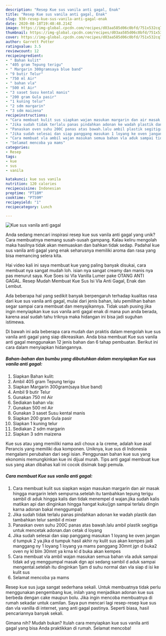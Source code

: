 ```yaml
---
description: "Resep Kue sus vanila anti gagal, Enak"
title: "Resep Kue sus vanila anti gagal, Enak"
slug: 930-resep-kue-sus-vanila-anti-gagal-enak
date: 2020-08-18T19:48:48.214Z
image: https://img-global.cpcdn.com/recipes/d03aa585d06c0bfd/751x532cq70/kue-sus-vanila-anti-gagal-foto-resep-utama.jpg
thumbnail: https://img-global.cpcdn.com/recipes/d03aa585d06c0bfd/751x532cq70/kue-sus-vanila-anti-gagal-foto-resep-utama.jpg
cover: https://img-global.cpcdn.com/recipes/d03aa585d06c0bfd/751x532cq70/kue-sus-vanila-anti-gagal-foto-resep-utama.jpg
author: Garrett Potter
ratingvalue: 3.5
reviewcount: 12
recipeingredient:
- " Bahan kulit"
- "405 gram Tepung terigu"
- " Margarin 300gramsaya blue band"
- "9 butir Telur"
- "750 ml Air"
- " bahan vla"
- "500 ml Air"
- "3 saset Susu kental manis"
- "200 gram Gula pasir"
- "1 kuning telur"
- "2 sdm margarin"
- "3 sdm maizena"
recipeinstructions:
- "Cara membuat kulit sus siapkan wajan masukan margarin dan air masak hingga margarin leleh sempurna.setelah itu tambahkan tepung terigu sambil di aduk hingga kalis dan tidak menempel d wajan.jika sudah kalis matikan api dan dinginkan hingga hangat kuku(jgn sampai terlalu dingin karna adonan bakal menggumpal)"
- "Jika sudah tidak terlalu panas pindahkan adonan ke wadah plastik dan tambahkan telur sambil d mixer"
- "Panaskan oven suhu 200C panas atas bawah.lalu ambil plastik segitiga untuk mencetak adonan.dan cetak d loyang"
- "Jika sudah selesai dan siap panggang masukan 1 loyang ke oven jangan d tumpuk 2 ya.jika d tumpuk hasil akhir ny kulit sus akan kempes jadi manggang ny 1 loyang 1 loyang ya mams panggang 30mnt jgn d buka2 oven ny kl blm 30mnt ya krna kl d buka akan kempes"
- "Cara membuat vla ambil wajan masukan semua bahan vla aduk sampai tidak ad yg menggumpal masak dgn api sedang sambil d aduk sampai mengental.setelah itu dinginkan 1jam d suhu normal dan vla siap d isi ke kulit sus"
- "Selamat mencoba ya mams"
categories:
- Resep
tags:
- kue
- sus
- vanila

katakunci: kue sus vanila 
nutrition: 120 calories
recipecuisine: Indonesian
preptime: "PT18M"
cooktime: "PT59M"
recipeyield: "1"
recipecategory: Lunch

---
```



![Kue sus vanila anti gagal](https://img-global.cpcdn.com/recipes/d03aa585d06c0bfd/751x532cq70/kue-sus-vanila-anti-gagal-foto-resep-utama.jpg)

Anda sedang mencari inspirasi resep kue sus vanila anti gagal yang unik? Cara membuatnya memang susah-susah gampang. Kalau keliru mengolah maka hasilnya tidak akan memuaskan dan bahkan tidak sedap. Padahal kue sus vanila anti gagal yang enak seharusnya memiliki aroma dan rasa yang bisa memancing selera kita.

Hai video kali ini saya membuat kue yang paling banyak disukai, cara membuat nya sangat mudah loh. isian nya sangat creamy dan manis nya pas menurut saya. Kue Soes isi Vla Vanilla Lumer pake OTANG ANTI GAGAL. Resep Mudah Membuat Kue Sus Isi Vla Anti Gagal, Enak dan Lembut.

Ada beberapa hal yang sedikit banyak berpengaruh terhadap kualitas rasa dari kue sus vanila anti gagal, mulai dari jenis bahan, lalu pemilihan bahan segar sampai cara membuat dan menyajikannya. Tidak usah pusing jika ingin menyiapkan kue sus vanila anti gagal enak di mana pun anda berada, karena asal sudah tahu triknya maka hidangan ini bisa jadi suguhan istimewa.


Di bawah ini ada beberapa cara mudah dan praktis dalam mengolah kue sus vanila anti gagal yang siap dikreasikan. Anda bisa membuat Kue sus vanila anti gagal menggunakan 12 jenis bahan dan 6 tahap pembuatan. Berikut ini cara dalam menyiapkan hidangannya.

<!--inarticleads1-->

##### Bahan-bahan dan bumbu yang dibutuhkan dalam menyiapkan Kue sus vanila anti gagal:

1. Siapkan  Bahan kulit:
1. Ambil 405 gram Tepung terigu
1. Siapkan  Margarin 300gram(saya blue band)
1. Ambil 9 butir Telur
1. Gunakan 750 ml Air
1. Sediakan  bahan vla:
1. Gunakan 500 ml Air
1. Gunakan 3 saset Susu kental manis
1. Siapkan 200 gram Gula pasir
1. Siapkan 1 kuning telur
1. Sediakan 2 sdm margarin
1. Siapkan 3 sdm maizena


Kue sus atau yang memiliki nama asli choux a la creme, adalah kue asal Perancis yang memiliki dua komponen. Uniknya, kue sus di Indonesia mengalami perubahan dari segi isian. Penggunaan bahan kue sus yang ekonomis memungkinkan kue ini dijual murah. Tips anti gagal membuat kue sus yang akan dibahas kali ini cocok disimak bagi pemula. 

<!--inarticleads2-->

##### Cara membuat Kue sus vanila anti gagal:

1. Cara membuat kulit sus siapkan wajan masukan margarin dan air masak hingga margarin leleh sempurna.setelah itu tambahkan tepung terigu sambil di aduk hingga kalis dan tidak menempel d wajan.jika sudah kalis matikan api dan dinginkan hingga hangat kuku(jgn sampai terlalu dingin karna adonan bakal menggumpal)
1. Jika sudah tidak terlalu panas pindahkan adonan ke wadah plastik dan tambahkan telur sambil d mixer
1. Panaskan oven suhu 200C panas atas bawah.lalu ambil plastik segitiga untuk mencetak adonan.dan cetak d loyang
1. Jika sudah selesai dan siap panggang masukan 1 loyang ke oven jangan d tumpuk 2 ya.jika d tumpuk hasil akhir ny kulit sus akan kempes jadi manggang ny 1 loyang 1 loyang ya mams panggang 30mnt jgn d buka2 oven ny kl blm 30mnt ya krna kl d buka akan kempes
1. Cara membuat vla ambil wajan masukan semua bahan vla aduk sampai tidak ad yg menggumpal masak dgn api sedang sambil d aduk sampai mengental.setelah itu dinginkan 1jam d suhu normal dan vla siap d isi ke kulit sus
1. Selamat mencoba ya mams


Resep kue sus juga sangat sederhana sekali. Untuk membuatnya tidak perlu menggunakan pengembang kue, inilah yang menjadikan adonan kue sus berbeda dengan cake maupun bolu. Jika ingin mencoba membuatnya di rumah sekadar untuk camilan. Saya pun mencari lagi resep-resep kue sus dan vla vanilla di internet, yang anti gagal pastinya. Seperti biasa, hasil pencariannya banyak sekali. 

Gimana nih? Mudah bukan? Itulah cara menyiapkan kue sus vanila anti gagal yang bisa Anda praktikkan di rumah. Selamat mencoba!
